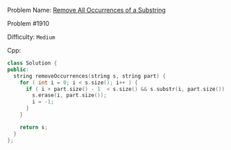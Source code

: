 Problem Name: [Remove All Occurrences of a Substring](https://leetcode.com/problems/remove-all-occurrences-of-a-substring/description/)

Problem #1910

Difficulty: `Medium`

Cpp:

```cpp
class Solution {
public:
  string removeOccurrences(string s, string part) {
    for ( int i = 0; i < s.size(); i++ ) {
      if ( i + part.size() - 1  < s.size() && s.substr(i, part.size()) == part ) {
        s.erase(i, part.size());
        i = -1;
      }
    }

    return s;
  }
};
```

